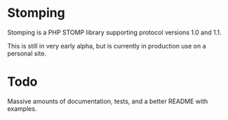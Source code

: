 Stomping
========

Stomping is a PHP STOMP library supporting protocol versions 1.0 and 1.1.

This is still in very early alpha, but is currently in production use on a personal site.

Todo
====

Massive amounts of documentation, tests, and a better README with examples.
